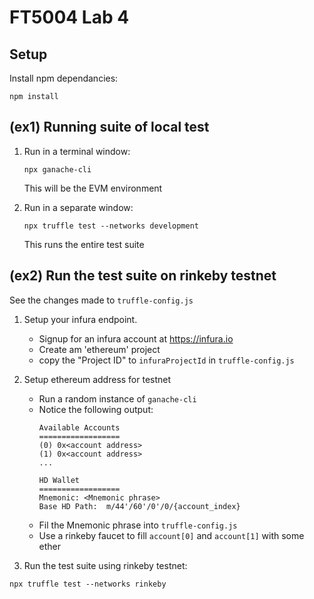 # FT5004 Lab 4

## Setup
Install npm dependancies:
```
npm install
```

## (ex1) Running suite of local test
1. Run in a terminal window:
   ```
   npx ganache-cli
   ```
   This will be the EVM environment

2. Run in a separate window:
   ```
   npx truffle test --networks development
   ```
   This runs the entire test suite

## (ex2) Run the test suite on rinkeby testnet
See the changes made to `truffle-config.js`

1. Setup your infura endpoint.
   - Signup for an infura account at https://infura.io
   - Create am 'ethereum' project
   - copy the "Project ID" to  `infuraProjectId` in `truffle-config.js`

2. Setup ethereum address for testnet
   - Run a random instance of `ganache-cli`
   - Notice the following output:
     ```
     Available Accounts
     ==================
     (0) 0x<account address>
     (1) 0x<account address>
     ...

     HD Wallet
     ==================
     Mnemonic: <Mnemonic phrase>
     Base HD Path:  m/44'/60'/0'/0/{account_index}
     ```
   - Fil the Mnemonic phrase into `truffle-config.js`
   - Use a rinkeby faucet to fill `account[0]` and `account[1]` with some ether
3. Run the test suite using rinkeby testnet:
```
npx truffle test --networks rinkeby
```
